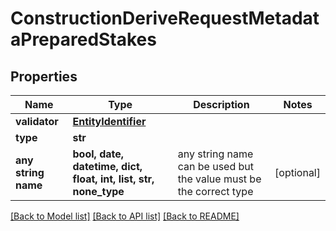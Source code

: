 # ConstructionDeriveRequestMetadataPreparedStakes


## Properties
Name | Type | Description | Notes
------------ | ------------- | ------------- | -------------
**validator** | [**EntityIdentifier**](EntityIdentifier.md) |  | 
**type** | **str** |  | 
**any string name** | **bool, date, datetime, dict, float, int, list, str, none_type** | any string name can be used but the value must be the correct type | [optional]

[[Back to Model list]](../README.md#documentation-for-models) [[Back to API list]](../README.md#documentation-for-api-endpoints) [[Back to README]](../README.md)


